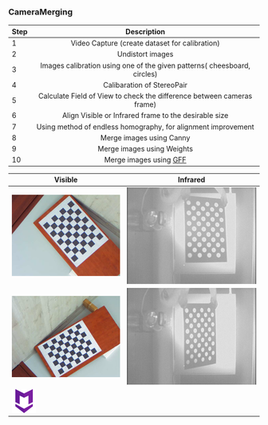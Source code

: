 ### CameraMerging
| Step      | Description                | 
| ------------- |:------------------:|
|  1     | Video Capture (create dataset for calibration)    |
| 2  | Undistort images         |
|  3  | Images calibration using one of the given patterns( cheesboard, circles) |
|  4  | Calibaration of StereoPair |
|  5  | Calculate Field of View to check the difference between cameras frame) |
| 6  | Align Visible or Infrared frame to the desirable size |
| 7  | Using method of endless homography, for alignment improvement|
|  8  | Merge images using Canny |
|  9  | Merge images using Weights |
|  10 | Merge images using [GFF](https://github.com/L0rd1k/GFF-Cameras-frame-fusion) |


| Visible       | Infrared           |
| ------------- |:------------------:|
|![alt-текст](https://github.com/L0rd1k/CameraMerging/blob/master/TestResults/1.png)|![alt-текст](https://github.com/L0rd1k/CameraMerging/blob/master/TestResults/1-1.png)|
|![alt-текст](https://github.com/L0rd1k/CameraMerging/blob/master/TestResults/2.png)|![alt-текст](https://github.com/L0rd1k/CameraMerging/blob/master/TestResults/1-2.png)|
|![alt-текст](https://github.com/adam-p/markdown-here/raw/master/src/common/images/icon48.png "Текст заголовка логотипа 1")|

